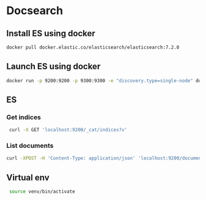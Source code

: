 # Docsearch

## Install ES using docker

```bash
docker pull docker.elastic.co/elasticsearch/elasticsearch:7.2.0
```

## Launch ES using docker 

```bash
docker run -p 9200:9200 -p 9300:9300 -e "discovery.type=single-node" docker.elastic.co/elasticsearch/elasticsearch:7.2.0
```

## ES

### Get indices

```bash
 curl -X GET 'localhost:9200/_cat/indices?v'
```

### List documents

```bash
curl -XPOST -H 'Content-Type: application/json' 'localhost:9200/documentation/_search?pretty'
```

## Virtual env 

```bash
 source venv/bin/activate
```